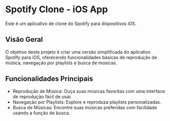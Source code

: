 # Spotify Clone - iOS App

Este é um aplicativo de clone do Spotify para dispositivos iOS.

## Visão Geral

O objetivo deste projeto é criar uma versão simplificada do aplicativo Spotify para iOS, oferecendo funcionalidades básicas de reprodução de música, navegação por playlists e busca de músicas.

## Funcionalidades Principais

- Reprodução de Música: Ouça suas músicas favoritas com uma interface de reprodução fácil de usar.
- Navegação por Playlists: Explore e reproduza playlists personalizadas.
- Busca de Músicas: Encontre suas músicas preferidas com facilidade usando a função de busca.
